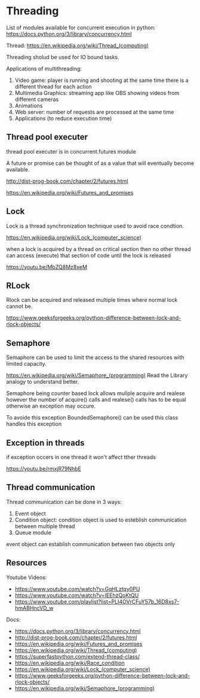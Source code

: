 # Threading

List of modules available for concurrent execution in python: https://docs.python.org/3/library/concurrency.html

Thread: https://en.wikipedia.org/wiki/Thread_(computing)

Threading sholud be used for IO bound tasks.

Applications of multithreading:
1. Video game: player is running and shooting at the same time there is a different thread for each action
2. Multimedia Graphics: streaming app like OBS showing videos from different cameras
3. Animations
4. Web server: number of requests are processed at the same time
5. Applications (to reduce execution time)


## Thread pool executer
thread pool executer is in concurrent.futures module

A future or promise can be thought of as a value that will eventually become available.

http://dist-prog-book.com/chapter/2/futures.html

https://en.wikipedia.org/wiki/Futures_and_promises

## Lock
Lock is a thread synchronization technique used to avoid race condtion.

https://en.wikipedia.org/wiki/Lock_(computer_science)

when a lock is acquired by a thread on critical section then no other thread can access (execute) that section of code until the lock is released

https://youtu.be/MbZQ8Mz8xeM

## RLock
Rlock can be acquired and released multiple times where normal lock cannot be.

https://www.geeksforgeeks.org/python-difference-between-lock-and-rlock-objects/

## Semaphore
Semaphore can be used to limit the access to the shared resources with limited capacity.

https://en.wikipedia.org/wiki/Semaphore_(programming) Read the Library analogy to understand better.

Semaphore being counter based lock allows muliple acquire and realese however the number of acquire() calls and realese() calls has to be equal otherwise an exception may occure.

To avoide this exception BoundedSemaphore() can be used this class handles this exception

## Exception in threads
if exception occers in one thread it won't affect tther threads

https://youtu.be/rmxjR79NhbE

## Thread communication
Thread communication can be done in 3 ways:
        
1. Event object
2. Condition object: condition object is used to esteblish communication between multiple thread
3. Queue module

event object can establish communication between two objects only

## Resources
Youtube Videos:
* https://www.youtube.com/watch?v=GqHLztqy0PU
* https://www.youtube.com/watch?v=IEEhzQoKtQU
* https://www.youtube.com/playlist?list=PLI4OVrCFuY57b_16D8xs7-hmABHncVD_w

Docs:
* https://docs.python.org/3/library/concurrency.html
* http://dist-prog-book.com/chapter/2/futures.html
* https://en.wikipedia.org/wiki/Futures_and_promises
* https://en.wikipedia.org/wiki/Thread_(computing)
* https://superfastpython.com/extend-thread-class/
* https://en.wikipedia.org/wiki/Race_condition
* https://en.wikipedia.org/wiki/Lock_(computer_science)
* https://www.geeksforgeeks.org/python-difference-between-lock-and-rlock-objects/
* https://en.wikipedia.org/wiki/Semaphore_(programming) 